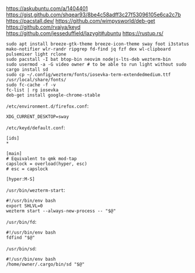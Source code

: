 https://askubuntu.com/a/1404401
https://gist.github.com/shqear93/8be4c58adff3c27f53096105e6ca2c7b
https://pacstall.dev/
https://github.com/wimpysworld/deb-get
https://github.com/rvaiya/keyd
https://github.com/jesseduffield/lazygit#ubuntu
https://rustup.rs/

```
sudo apt install breeze-gtk-theme breeze-icon-theme sway foot i3status mako-notifier wlr-randr ripgrep fd-find jq fzf dex wl-clipboard pulsemixer light rclone
sudo pacstall -I bat btop-bin neovim nodejs-lts-deb wezterm-bin
sudo usermod -a -G video owner # to be able to run light without sudo
cargo install sd
sudo cp ~/.config/wezterm/fonts/iosevka-term-extendedmedium.ttf /usr/local/share/fonts/
sudo fc-cache -f -v
fc-list | rg iosevka
deb-get install google-chrome-stable
```

`/etc/environment.d/firefox.conf`:
```
XDG_CURRENT_DESKTOP=sway
```
`/etc/keyd/default.conf`:
```
[ids]
*

[main]
# Equivalent to qmk mod-tap
capslock = overload(hyper, esc)
# esc = capslock

[hyper:M-S]
```

`/usr/bin/wezterm-start`:
```
#!/usr/bin/env bash
export SHLVL=0
wezterm start --always-new-process -- "$@"
```

`/usr/bin/fd`:
```
#!/usr/bin/env bash
fdfind "$@"
```

`/usr/bin/sd`:
```
#!/usr/bin/env bash
/home/owner/.cargo/bin/sd "$@"
```
